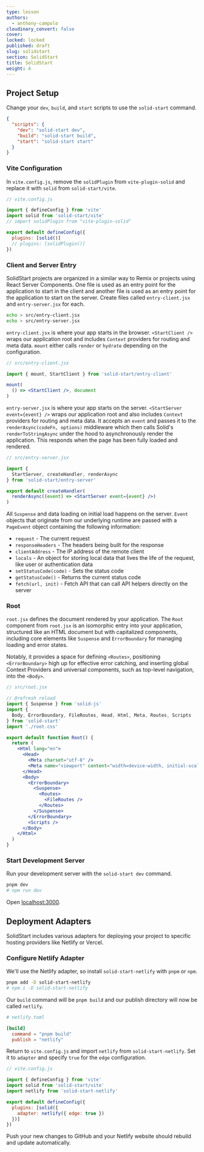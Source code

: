 ```yaml
---
type: lesson
authors:
  - anthony-campolo
cloudinary_convert: false
cover: 
locked: locked
published: draft
slug: solidstart
section: SolidStart
title: SolidStart
weight: 4
---
```


## Project Setup

Change your `dev`, `build`, and `start` scripts to use the `solid-start` command.

```json
{
  "scripts": {
    "dev": "solid-start dev",
    "build": "solid-start build",
    "start": "solid-start start"
  }
}
```

### Vite Configuration

In `vite.config.js`, remove the `solidPlugin` from `vite-plugin-solid` and replace it with `solid` from `solid-start/vite`.

```jsx
// vite.config.js

import { defineConfig } from 'vite'
import solid from 'solid-start/vite'
// import solidPlugin from "vite-plugin-solid"

export default defineConfig({
  plugins: [solid()]
  // plugins: [solidPlugin()]
})
```

### Client and Server Entry

SolidStart projects are organized in a similar way to Remix or projects using React Server Components. One file is used as an entry point for the application to start in the client and another file is used as an entry point for the application to start on the server. Create files called `entry-client.jsx` and `entry-server.jsx` for each.

```bash
echo > src/entry-client.jsx
echo > src/entry-server.jsx
```

`entry-client.jsx` is where your app starts in the browser. `<StartClient />` wraps our application root and includes `Context` providers for routing and meta data. `mount` either calls `render` or `hydrate` depending on the configuration.

```jsx
// src/entry-client.jsx

import { mount, StartClient } from 'solid-start/entry-client'

mount(
  () => <StartClient />, document
)
```

`entry-server.jsx` is where your app starts on the server. `<StartServer event={event} />` wraps our application root and also includes `Context` providers for routing and meta data. It accepts an `event` and passes it to the `renderAsync(codeFn, options)` middleware which then calls Solid's `renderToStringAsync` under the hood to asynchronously render the application. This responds when the page has been fully loaded and rendered.

```jsx
// src/entry-server.jsx

import {
  StartServer, createHandler, renderAsync
} from 'solid-start/entry-server'

export default createHandler(
  renderAsync((event) => <StartServer event={event} />)
)
```

All `Suspense` and data loading on initial load happens on the server. `Event` objects that originate from our underlying runtime are passed with a `PageEvent` object containing the following information:

- `request` - The current request
- `responseHeaders` - The headers being built for the response
- `clientAddress` - The IP address of the remote client
- `locals` - An object for storing local data that lives the life of the request, like user or authentication data
- `setStatusCode(code)` - Sets the status code
- `getStatusCode()` - Returns the current status code
- `fetch(url, init)` - Fetch API that can call API helpers directly on the server

### Root

`root.jsx` defines the document rendered by your application. The `Root` component from `root.jsx` is an isomorphic entry into your application, structured like an HTML document but with capitalized components, including core elements like `Suspense` and `ErrorBoundary` for managing loading and error states.

Notably, it provides a space for defining `<Routes>`, positioning `<ErrorBoundary>` high up for effective error catching, and inserting global Context Providers and universal components, such as top-level navigation, into the `<Body>`.

```jsx
// src/root.jsx

// @refresh reload
import { Suspense } from 'solid-js'
import {
  Body, ErrorBoundary, FileRoutes, Head, Html, Meta, Routes, Scripts
} from 'solid-start'
import './root.css'

export default function Root() {
  return (
    <Html lang="en">
      <Head>
        <Meta charset="utf-8" />
        <Meta name="viewport" content="width=device-width, initial-scale=1" />
      </Head>
      <Body>
        <ErrorBoundary>
          <Suspense>
            <Routes>
              <FileRoutes />
            </Routes>
          </Suspense>
        </ErrorBoundary>
        <Scripts />
      </Body>
    </Html>
  )
}
```

### Start Development Server

Run your development server with the `solid-start dev` command.

```bash
pnpm dev
# npm run dev
```

Open [localhost:3000](http://localhost:3000/).

## Deployment Adapters

SolidStart includes various adapters for deploying your project to specific hosting providers like Netlify or Vercel.

### Configure Netlify Adapter

We'll use the Netlify adapter, so install `solid-start-netlify` with `pnpm` or `npm`.

```bash
pnpm add -D solid-start-netlify
# npm i -D solid-start-netlify
```

Our `build` command will be `pnpm build` and our publish directory will now be called `netlify`.

```toml
# netlify.toml

[build]
  command = "pnpm build"
  publish = "netlify"
```

Return to `vite.config.js` and import `netlify` from `solid-start-netlify`. Set it to `adapter` and specify `true` for the `edge` configuration.

```jsx
// vite.config.js

import { defineConfig } from 'vite'
import solid from 'solid-start/vite'
import netlify from 'solid-start-netlify'

export default defineConfig({
  plugins: [solid({
    adapter: netlify({ edge: true })
  })]
})
```

Push your new changes to GitHub and your Netlify website should rebuild and update automatically.